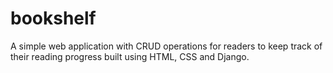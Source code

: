 # bookshelf
<p>A simple web application with CRUD operations for readers to keep track of their reading progress built using HTML, CSS and Django. </p>
